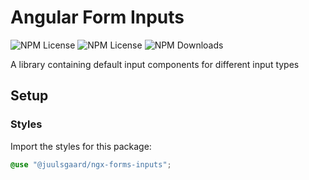 # Angular Form Inputs

![NPM License](https://img.shields.io/npm/v/@juulsgaard/ngx-forms-inputs)
![NPM License](https://img.shields.io/npm/l/@juulsgaard/ngx-forms-inputs)
![NPM Downloads](https://img.shields.io/npm/dw/@juulsgaard/ngx-forms-inputs)

A library containing default input components for different input types

## Setup

### Styles

Import the styles for this package:

```scss
@use "@juulsgaard/ngx-forms-inputs";
```
